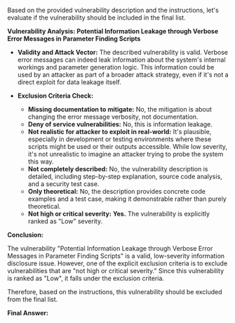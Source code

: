 Based on the provided vulnerability description and the instructions, let's evaluate if the vulnerability should be included in the final list.

**Vulnerability Analysis: Potential Information Leakage through Verbose Error Messages in Parameter Finding Scripts**

* **Validity and Attack Vector:** The described vulnerability is valid. Verbose error messages can indeed leak information about the system's internal workings and parameter generation logic. This information could be used by an attacker as part of a broader attack strategy, even if it's not a direct exploit for data leakage itself.

* **Exclusion Criteria Check:**
    * **Missing documentation to mitigate:** No, the mitigation is about changing the error message verbosity, not documentation.
    * **Deny of service vulnerabilities:** No, this is information leakage.
    * **Not realistic for attacker to exploit in real-world:** It's plausible, especially in development or testing environments where these scripts might be used or their outputs accessible. While low severity, it's not unrealistic to imagine an attacker trying to probe the system this way.
    * **Not completely described:** No, the vulnerability description is detailed, including step-by-step explanation, source code analysis, and a security test case.
    * **Only theoretical:** No, the description provides concrete code examples and a test case, making it demonstrable rather than purely theoretical.
    * **Not high or critical severity:** **Yes.** The vulnerability is explicitly ranked as "Low" severity.

**Conclusion:**

The vulnerability "Potential Information Leakage through Verbose Error Messages in Parameter Finding Scripts" is a valid, low-severity information disclosure issue. However, one of the explicit exclusion criteria is to exclude vulnerabilities that are "not high or critical severity."  Since this vulnerability is ranked as "Low", it falls under the exclusion criteria.

Therefore, based on the instructions, this vulnerability should be excluded from the final list.

**Final Answer:**

```markdown